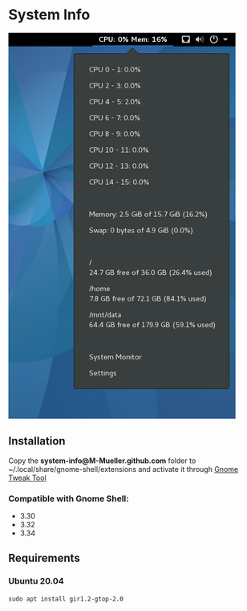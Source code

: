 System Info
===========

![screenshot](screenshot.png)

Installation
------------
Copy the **system-info@<span>M-Mueller.github</span>.com** folder to ~/.local/share/gnome-shell/extensions and activate it through [Gnome Tweak Tool](http://wiki.gnome.org/GnomeTweakTool)

### Compatible with Gnome Shell:
- 3.30
- 3.32
- 3.34

Requirements
------------
### Ubuntu 20.04
```
sudo apt install gir1.2-gtop-2.0
```
